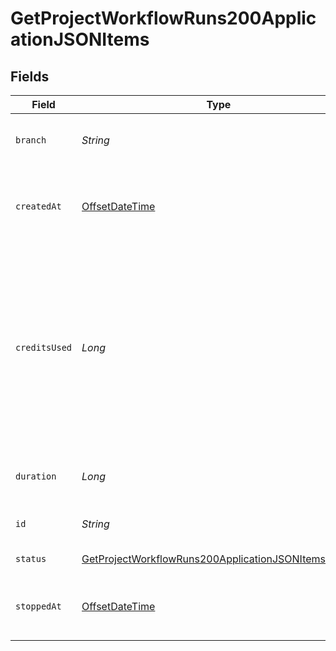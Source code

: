 # GetProjectWorkflowRuns200ApplicationJSONItems


## Fields

| Field                                                                                                                                                    | Type                                                                                                                                                     | Required                                                                                                                                                 | Description                                                                                                                                              | Example                                                                                                                                                  |
| -------------------------------------------------------------------------------------------------------------------------------------------------------- | -------------------------------------------------------------------------------------------------------------------------------------------------------- | -------------------------------------------------------------------------------------------------------------------------------------------------------- | -------------------------------------------------------------------------------------------------------------------------------------------------------- | -------------------------------------------------------------------------------------------------------------------------------------------------------- |
| `branch`                                                                                                                                                 | *String*                                                                                                                                                 | :heavy_check_mark:                                                                                                                                       | The VCS branch of a Workflow's trigger.                                                                                                                  | main                                                                                                                                                     |
| `createdAt`                                                                                                                                              | [OffsetDateTime](https://docs.oracle.com/javase/8/docs/api/java/time/OffsetDateTime.html)                                                                | :heavy_check_mark:                                                                                                                                       | The date and time the workflow was created.                                                                                                              |                                                                                                                                                          |
| `creditsUsed`                                                                                                                                            | *Long*                                                                                                                                                   | :heavy_check_mark:                                                                                                                                       | The number of credits used during execution. Note that Insights is not a real time financial reporting tool and should not be used for credit reporting. |                                                                                                                                                          |
| `duration`                                                                                                                                               | *Long*                                                                                                                                                   | :heavy_check_mark:                                                                                                                                       | The duration in seconds of a run.                                                                                                                        |                                                                                                                                                          |
| `id`                                                                                                                                                     | *String*                                                                                                                                                 | :heavy_check_mark:                                                                                                                                       | The unique ID of the workflow.                                                                                                                           |                                                                                                                                                          |
| `status`                                                                                                                                                 | [GetProjectWorkflowRuns200ApplicationJSONItemsStatus](../../models/operations/GetProjectWorkflowRuns200ApplicationJSONItemsStatus.md)                    | :heavy_check_mark:                                                                                                                                       | Workflow status.                                                                                                                                         |                                                                                                                                                          |
| `stoppedAt`                                                                                                                                              | [OffsetDateTime](https://docs.oracle.com/javase/8/docs/api/java/time/OffsetDateTime.html)                                                                | :heavy_check_mark:                                                                                                                                       | The date and time the workflow stopped.                                                                                                                  |                                                                                                                                                          |